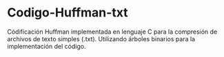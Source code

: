 # Codigo-Huffman-txt
Códificación Huffman implementada en lenguaje C para la compresión de archivos de texto simples (.txt). Utilizando árboles binarios para la implementación del código.
